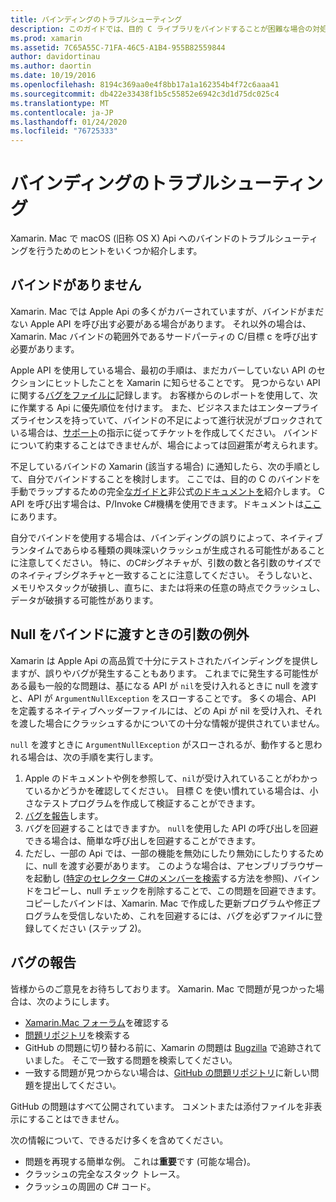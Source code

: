 ```yaml
---
title: バインディングのトラブルシューティング
description: このガイドでは、目的 C ライブラリをバインドすることが困難な場合の対処方法について説明します。 特に、欠落しているバインド、バインドに null を渡す場合の引数の例外、およびバグの報告について説明します。
ms.prod: xamarin
ms.assetid: 7C65A55C-71FA-46C5-A1B4-955B82559844
author: davidortinau
ms.author: daortin
ms.date: 10/19/2016
ms.openlocfilehash: 8194c369aa0e4f8bb17a1a162354b4f72c6aaa41
ms.sourcegitcommit: db422e33438f1b5c55852e6942c3d1d75dc025c4
ms.translationtype: MT
ms.contentlocale: ja-JP
ms.lasthandoff: 01/24/2020
ms.locfileid: "76725333"
---
```

# <a name="binding-troubleshooting"></a>バインディングのトラブルシューティング

Xamarin. Mac で macOS (旧称 OS X) Api へのバインドのトラブルシューティングを行うためのヒントをいくつか紹介します。

## <a name="missing-bindings"></a>バインドがありません

Xamarin. Mac では Apple Api の多くがカバーされていますが、バインドがまだない Apple API を呼び出す必要がある場合があります。 それ以外の場合は、Xamarin. Mac バインドの範囲外であるサードパーティの C/目標 c を呼び出す必要があります。

Apple API を使用している場合、最初の手順は、まだカバーしていない API のセクションにヒットしたことを Xamarin に知らせることです。 見つからない API に関する[バグをファイルに](#reporting-bugs)記録します。 お客様からのレポートを使用して、次に作業する Api に優先順位を付けます。 また、ビジネスまたはエンタープライズライセンスを持っていて、バインドの不足によって進行状況がブロックされている場合は、[サポート](https://visualstudio.microsoft.com/vs/support/)の指示に従ってチケットを作成してください。 バインドについて約束することはできませんが、場合によっては回避策が考えられます。

不足しているバインドの Xamarin (該当する場合) に通知したら、次の手順として、自分でバインドすることを検討します。 ここでは、目的の C のバインドを手動でラップするための完全[なガイドと](~/cross-platform/macios/binding/overview.md)非公式[のドキュメントを](https://brendanzagaeski.appspot.com/xamarin/0002.html)紹介します。 C API を呼び出す場合は、P/Invoke C#機構を使用できます。ドキュメントは[ここ](https://www.mono-project.com/docs/advanced/pinvoke/)にあります。

自分でバインドを使用する場合は、バインディングの誤りによって、ネイティブランタイムであらゆる種類の興味深いクラッシュが生成される可能性があることに注意してください。 特に、のC#シグネチャが、引数の数と各引数のサイズでのネイティブシグネチャと一致することに注意してください。 そうしないと、メモリやスタックが破損し、直ちに、または将来の任意の時点でクラッシュし、データが破損する可能性があります。

## <a name="argument-exceptions-when-passing-null-to-a-binding"></a>Null をバインドに渡すときの引数の例外

Xamarin は Apple Api の高品質で十分にテストされたバインディングを提供しますが、誤りやバグが発生することもあります。 これまでに発生する可能性がある最も一般的な問題は、基になる API が `nil`を受け入れるときに null を渡すと、API が `ArgumentNullException` をスローすることです。 多くの場合、API を定義するネイティブヘッダーファイルには、どの Api が nil を受け入れ、それを渡した場合にクラッシュするかについての十分な情報が提供されていません。

`null` を渡すときに `ArgumentNullException` がスローされるが、動作すると思われる場合は、次の手順を実行します。

1. Apple のドキュメントや例を参照して、`nil`が受け入れていることがわかっているかどうかを確認してください。 目標 C を使い慣れている場合は、小さなテストプログラムを作成して検証することができます。
2. [バグを報告](#reporting-bugs)します。
3. バグを回避することはできますか。 `null`を使用した API の呼び出しを回避できる場合は、簡単な呼び出しを回避することができます。
4. ただし、一部の Api では、一部の機能を無効にしたり無効にしたりするために、null を渡す必要があります。 このような場合は、アセンブリブラウザーを起動し ([特定のセレクター C#のメンバーを検索](~/mac/app-fundamentals/mac-apis.md#finding_selector)する方法を参照)、バインドをコピーし、null チェックを削除することで、この問題を回避できます。 コピーしたバインドは、Xamarin. Mac で作成した更新プログラムや修正プログラムを受信しないため、これを回避するには、バグを必ずファイルに登録してください (ステップ 2)。

<a name="reporting-bugs"/>

## <a name="reporting-bugs"></a>バグの報告

皆様からのご意見をお待ちしております。 Xamarin. Mac で問題が見つかった場合は、次のようにします。

- [Xamarin.Mac フォーラム](https://forums.xamarin.com/categories/xamarin-mac)を確認する
- [問題リポジトリ](https://github.com/xamarin/xamarin-macios/issues)を検索する
- GitHub の問題に切り替わる前に、Xamarin の問題は [Bugzilla](https://bugzilla.xamarin.com/describecomponents.cgi) で追跡されていました。 そこで一致する問題を検索してください。
- 一致する問題が見つからない場合は、[GitHub の問題リポジトリ](https://github.com/xamarin/xamarin-macios/issues/new)に新しい問題を提出してください。

GitHub の問題はすべて公開されています。 コメントまたは添付ファイルを非表示にすることはできません。

次の情報について、できるだけ多くを含めてください。

- 問題を再現する簡単な例。 これは**重要**です (可能な場合)。
- クラッシュの完全なスタック トレース。
- クラッシュの周囲の C# コード。

